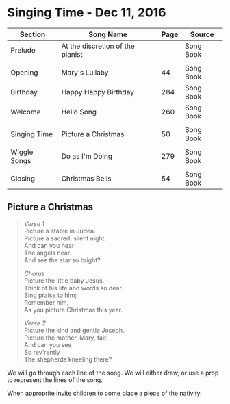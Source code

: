 Singing Time - Dec 11, 2016
===========================

| Section      | Song Name                        | Page | Source    |
|--------------|----------------------------------|------|-----------|
| Prelude      | At the discretion of the pianist |      | Song Book |
|              |                                  |      |           |
| Opening      | Mary's Lullaby                   | 44   | Song Book |
| Birthday     | Happy Happy Birthday             | 284  | Song Book |
| Welcome      | Hello Song                       | 260  | Song Book |
|              |                                  |      |           |
| Singing Time | Picture a Christmas              | 50   | Song Book |
|              |                                  |      |           |
| Wiggle Songs | Do as I'm Doing                  | 279  | Song Book |
|              |                                  |      |           |
| Closing      | Christmas Bells                  | 54   | Song Book |

Picture a Christmas
-------------------

> *Verse 1*  
> Picture a stable in Judea.  
> Picture a sacred, silent night.  
> And can you hear  
> The angels near  
> And see the star so bright?  
> 
> *Chorus*  
> Picture the little baby Jesus.  
> Think of his life and words so dear.  
> Sing praise to him;  
> Remember him,  
> As you picture Christmas this year.  
> 
> *Verse 2*  
> Picture the kind and gentle Joseph.  
> Picture the mother, Mary, fair.  
> And can you see  
> So rev'rently  
> The shepherds kneeling there?  

We will go through each line of the song. We will either draw, or use a prop to represent the lines of the song.

When approprite invite children to come place a piece of the nativity.